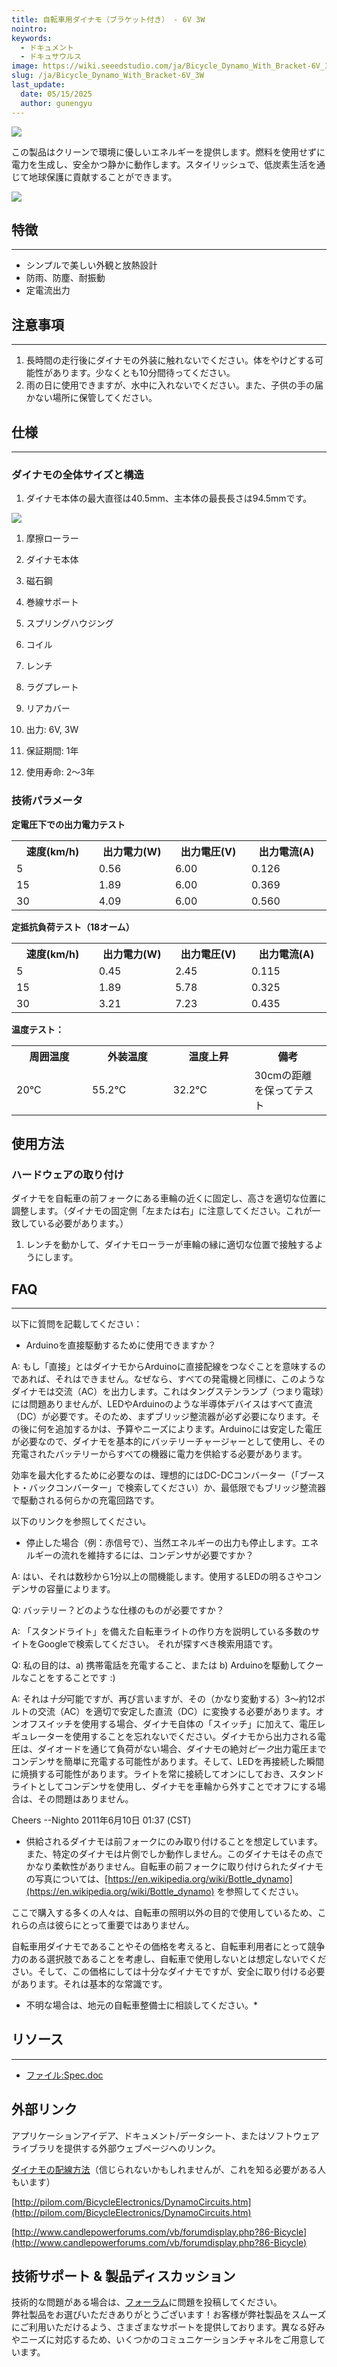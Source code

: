 ```yaml
---
title: 自転車用ダイナモ（ブラケット付き） - 6V 3W
nointro:
keywords:
  - ドキュメント
  - ドキュサウルス
image: https://wiki.seeedstudio.com/ja/Bicycle_Dynamo_With_Bracket-6V_3W/
slug: /ja/Bicycle_Dynamo_With_Bracket-6V_3W
last_update:
  date: 05/15/2025
  author: gunengyu
---
```



![](http://bz.seeedstudio.com/depot/images/product/Bidynamo.jpg)

この製品はクリーンで環境に優しいエネルギーを提供します。燃料を使用せずに電力を生成し、安全かつ静かに動作します。スタイリッシュで、低炭素生活を通じて地球保護に貢献することができます。

[![](https://files.seeedstudio.com/wiki/Seeed-WiKi/docs/images/300px-Get_One_Now_Banner-ragular.png)](https://www.seeedstudio.com/bicycle-dynamo-with-bracket-6v-3w-p-798.html?cPath=155)

## 特徴
---
* シンプルで美しい外観と放熱設計
* 防雨、防塵、耐振動
* 定電流出力

## 注意事項
---
1. 長時間の走行後にダイナモの外装に触れないでください。体をやけどする可能性があります。少なくとも10分間待ってください。
2. 雨の日に使用できますが、水中に入れないでください。また、子供の手の届かない場所に保管してください。

## 仕様
---
### ダイナモの全体サイズと構造

1. ダイナモ本体の最大直径は40.5mm、主本体の最長長さは94.5mmです。

![](https://files.seeedstudio.com/wiki/Bicycle_Dynamo_With_Bracket-6V_3W/img/Bicycle-spec.JPG)

1. 摩擦ローラー  
2. ダイナモ本体  
3. 磁石鋼  
4. 巻線サポート  
5. スプリングハウジング  
6. コイル  
7. レンチ  
8. ラグプレート  
9. リアカバー  

2. 出力: 6V, 3W

3. 保証期間: 1年

4. 使用寿命: 2～3年

### 技術パラメータ

**定電圧下での出力電力テスト**

<table>
  <tbody><tr>
      <th>速度(km/h)</th>
      <th>出力電力(W)</th>
      <th>出力電圧(V)</th>
      <th>出力電流(A)</th>
  </tr>
  <tr>
      <td width="200px">5</td>
      <td width="200px">0.56</td>
      <td width="200px">6.00</td>
      <td width="200px">0.126</td>
  </tr>
  <tr>
      <td>15</td>
      <td>1.89</td>
      <td>6.00</td>
      <td>0.369</td>
  </tr>
  <tr>
      <td>30</td>
      <td>4.09</td>
      <td>6.00</td>
      <td>0.560</td>
  </tr>
  </tbody>
</table>

**定抵抗負荷テスト（18オーム）**

<table>
  <tbody><tr>
      <th>速度(km/h)</th>
      <th>出力電力(W)</th>
      <th>出力電圧(V)</th>
      <th>出力電流(A)</th>
  </tr>
  <tr>
      <td width="200px">5</td>
      <td width="200px">0.45</td>
      <td width="200px">2.45</td>
      <td width="200px">0.115</td>
  </tr>
  <tr>
      <td>15</td>
      <td>1.89</td>
      <td>5.78</td>
      <td>0.325</td>
  </tr>
  <tr>
      <td>30</td>
      <td>3.21</td>
      <td>7.23</td>
      <td>0.435</td>
  </tr>
  </tbody>
</table>

**温度テスト：**

<table>
  <tbody><tr>
      <th>周囲温度</th>
      <th>外装温度</th>
      <th>温度上昇</th>
      <th>備考</th>
  </tr>
  <tr>
      <td width="200px">20℃</td>
      <td width="200px">55.2℃</td>
      <td width="200px">32.2℃</td>
      <td width="200px">30cmの距離を保ってテスト</td>
  </tr>
  </tbody>
</table>

## 使用方法

### ハードウェアの取り付け

ダイナモを自転車の前フォークにある車輪の近くに固定し、高さを適切な位置に調整します。（ダイナモの固定側「左または右」に注意してください。これが一致している必要があります。）

1. レンチを動かして、ダイナモローラーが車輪の縁に適切な位置で接触するようにします。

## FAQ
---
以下に質問を記載してください：

*   Arduinoを直接駆動するために使用できますか？

A: もし「直接」とはダイナモからArduinoに直接配線をつなぐことを意味するのであれば、それはできません。なぜなら、すべての発電機と同様に、このようなダイナモは交流（AC）を出力します。これはタングステンランプ（つまり電球）には問題ありませんが、LEDやArduinoのような半導体デバイスはすべて直流（DC）が必要です。そのため、まずブリッジ整流器が必ず必要になります。その後に何を追加するかは、予算やニーズによります。Arduinoには安定した電圧が必要なので、ダイナモを基本的にバッテリーチャージャーとして使用し、その充電されたバッテリーからすべての機器に電力を供給する必要があります。

効率を最大化するために必要なのは、理想的にはDC-DCコンバーター（「ブースト・バックコンバーター」で検索してください）か、最低限でもブリッジ整流器で駆動される何らかの充電回路です。

以下のリンクを参照してください。

*   停止した場合（例：赤信号で）、当然エネルギーの出力も停止します。エネルギーの流れを維持するには、コンデンサが必要ですか？

A: はい、それは数秒から1分以上の間機能します。使用するLEDの明るさやコンデンサの容量によります。

Q: バッテリー？どのような仕様のものが必要ですか？

A: 「スタンドライト」を備えた自転車ライトの作り方を説明している多数のサイトをGoogleで検索してください。
それが探すべき検索用語です。

Q: 私の目的は、a) 携帯電話を充電すること、または b) Arduinoを駆動してクールなことをすることです :)

A: それは*十分*可能ですが、再び言いますが、その（かなり変動する）3〜約12ボルトの交流（AC）を適切で安定した直流（DC）に変換する必要があります。オンオフスイッチを使用する場合、ダイナモ自体の「スイッチ」に加えて、電圧レギュレーターを使用することを忘れないでください。ダイナモから出力される電圧は、ダイオードを通じて負荷がない場合、ダイナモの絶対*ピーク*出力電圧までコンデンサを簡単に充電する可能性があります。そして、LEDを再接続した瞬間に焼損する可能性があります。ライトを常に接続してオンにしておき、スタンドライトとしてコンデンサを使用し、ダイナモを車輪から外すことでオフにする場合は、その問題はありません。

Cheers --Nighto 2011年6月10日 01:37 (CST)

*   供給されるダイナモは前フォークにのみ取り付けることを想定しています。また、特定のダイナモは片側でしか動作しません。このダイナモはその点でかなり柔軟性がありません。自転車の前フォークに取り付けられたダイナモの写真については、[https://en.wikipedia.org/wiki/Bottle_dynamo](https://en.wikipedia.org/wiki/Bottle_dynamo) を参照してください。

ここで購入する多くの人々は、自転車の照明以外の目的で使用しているため、これらの点は彼らにとって重要ではありません。

自転車用ダイナモであることやその価格を考えると、自転車利用者にとって競争力のある選択肢であることを考慮し、自転車で使用しないとは想定しないでください。そして、この価格にしては十分なダイナモですが、安全に取り付ける必要があります。それは基本的な常識です。

*   不明な場合は、地元の自転車整備士に相談してください。*

## リソース
---
*   [ファイル:Spec.doc](https://files.seeedstudio.com/wiki/Bicycle_Dynamo_With_Bracket-6V_3W/res/Spec.doc)

## 外部リンク

アプリケーションアイデア、ドキュメント/データシート、またはソフトウェアライブラリを提供する外部ウェブページへのリンク。

[ダイナモの配線方法](http://www.yellowjersey.org/dami.html)（信じられないかもしれませんが、これを知る必要がある人もいます）

[http://pilom.com/BicycleElectronics/DynamoCircuits.htm](http://pilom.com/BicycleElectronics/DynamoCircuits.htm)

[http://www.candlepowerforums.com/vb/forumdisplay.php?86-Bicycle](http://www.candlepowerforums.com/vb/forumdisplay.php?86-Bicycle)

## 技術サポート & 製品ディスカッション
技術的な問題がある場合は、[フォーラム](http://forum.seeedstudio.com/)に問題を投稿してください。  
弊社製品をお選びいただきありがとうございます！お客様が弊社製品をスムーズにご利用いただけるよう、さまざまなサポートを提供しております。異なる好みやニーズに対応するため、いくつかのコミュニケーションチャネルをご用意しています。

<div class="button_tech_support_container">
<a href="https://forum.seeedstudio.com/" class="button_forum"></a> 
<a href="https://www.seeedstudio.com/contacts" class="button_email"></a>
</div>

<div class="button_tech_support_container">
<a href="https://discord.gg/eWkprNDMU7" class="button_discord"></a> 
<a href="https://github.com/Seeed-Studio/wiki-documents/discussions/69" class="button_discussion"></a>
</div>